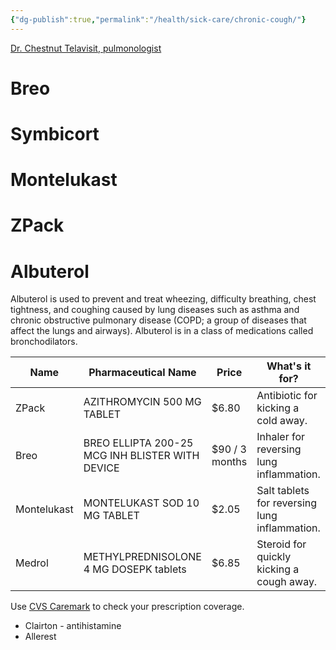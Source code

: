 ```yaml
---
{"dg-publish":true,"permalink":"/health/sick-care/chronic-cough/"}
---
```



[Dr. Chestnut Telavisit, pulmonologist](https://www.youtube.com/watch?v=oMxOwI3T8OA)

# Breo

# Symbicort

# Montelukast

# ZPack

# Albuterol

Albuterol is used to prevent and treat wheezing, difficulty breathing, chest tightness, and coughing caused by lung diseases such as asthma and chronic obstructive pulmonary disease (COPD; a group of diseases that affect the lungs and airways). Albuterol is in a class of medications called bronchodilators.

| Name        | Pharmaceutical Name                             | Price          | What's it for?                                |
| ----------- | ----------------------------------------------- | -------------- | --------------------------------------------- |
| ZPack       | AZITHROMYCIN 500 MG TABLET                      | $6.80          | Antibiotic for kicking a cold away.           |
| Breo        | BREO ELLIPTA 200-25 MCG INH BLISTER WITH DEVICE | $90 / 3 months | Inhaler for reversing lung inflammation.      |
| Montelukast | MONTELUKAST SOD 10 MG TABLET                    | $2.05          | Salt tablets for reversing lung inflammation. |
| Medrol      | METHYLPREDNISOLONE 4 MG DOSEPK tablets          | $6.85          | Steroid for quickly kicking a cough away.     |

Use [CVS Caremark](https://www.caremark.com/manage-prescriptions/coverage-costs.html) to check your prescription coverage.

- Clairton - antihistamine
- Allerest